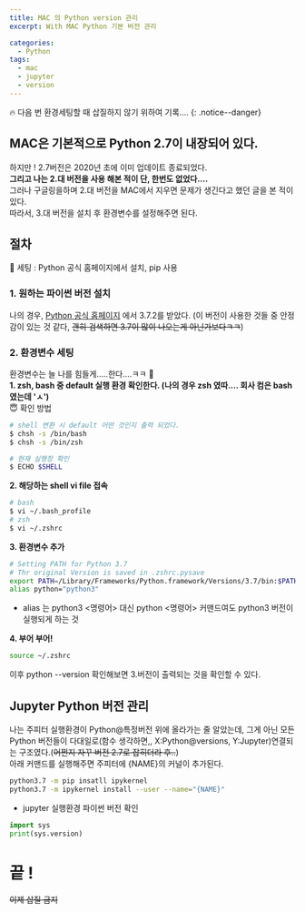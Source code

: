 ```yaml
---
title: MAC 의 Python version 관리
excerpt: With MAC Python 기본 버전 관리

categories:
  - Python
tags:
  - mac
  - jupyter
  - version
---
```


🔥 다음 번 환경세팅할 때 삽질하지 않기 위하여 기록....
{: .notice--danger}

## MAC은 기본적으로 Python 2.7이 내장되어 있다.
하지만 ! 2.7버전은 2020년 초에 이미 업데이트 종료되었다. <br/>
**그리고 나는 2.대 버전을 사용 해본 적이 단, 한번도 없었다....**<br/>
그러나 구글링을하며 2.대 버전을 MAC에서 지우면 문제가 생긴다고 했던 글을 본 적이 있다.<br/>
따라서, 3.대 버전을 설치 후 환경변수를 설정해주면 된다.

## 절차 
📌 세팅 : Python 공식 홈페이지에서 설치, pip 사용
### 1. 원하는 파이썬 버전 설치
나의 경우, [Python 공식 홈페이지](https://www.python.org/downloads/) 에서 3.7.2를 받았다.
(이 버전이 사용한 것들 중 안정감이 있는 것 같다, ~~괜히 검색하면 3.7이 많이 나오는게 아닌가보다ㅋㅋ~~)

### 2. 환경변수 세팅  
환경변수는 늘 나를 힘들게.....한다....ㅋㅋ 🤬<br/>
**1. zsh, bash 중 default 실행 환경 확인한다. (나의 경우 zsh 였따.... 회사 컴은 bash 였는데 'ㅅ')**<br/>
😇 확인 방법
```bash
# shell 변환 시 default 어떤 것인지 출력 되었다.
$ chsh -s /bin/bash
$ chsh -s /bin/zsh

# 현재 실행창 확인
$ ECHO $SHELL
```

**2. 해당하는 shell vi file 접속** 
```bash
# bash
$ vi ~/.bash_profile
# zsh
$ vi ~/.zshrc
```

**3. 환경변수 추가**
```bash
# Setting PATH for Python 3.7
# Thr original Version is saved in .zshrc.pysave
export PATH=/Library/Frameworks/Python.framework/Versions/3.7/bin:$PATH
alias python="python3"
```
- alias 는 python3 <명령어> 대신 python <명령어> 커맨드여도 python3 버전이 실행되게 하는 것

**4. 부어 부어!**
```bash
source ~/.zshrc
```

이후 python --version 확인해보면 3.버전이 출력되는 것을 확인할 수 있다.

## Jupyter Python 버전 관리
나는 주피터 실행환경이 Python@특정버전 위에 올라가는 줄 알았는데,
그게 아닌 모든 Python 버전들이 다대일로(함수 생각하면,, X:Python@versions, Y:Jupyter)연결되는 구조였다.(~~어쩐지 자꾸 버전 2.7로 잡히더라 후..~~)
<br/>
아래 커맨드를 실행해주면 주피터에 {NAME}의 커널이 추가된다.

```bash
python3.7 -m pip insatll ipykernel
python3.7 -m ipykernel install --user --name="{NAME}"
```

- jupyter 실행환경 파이썬 버전 확인

```python
import sys
print(sys.version)
```

# 끝 !
~~이제 삽질 금지~~